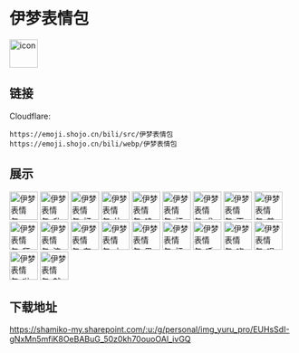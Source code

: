 # 伊梦表情包
<img src="https://emoji.shojo.cn/bili/src/伊梦表情包/icon.png" width="50" height="50" alt="icon">

## 链接
Cloudflare:
```
https://emoji.shojo.cn/bili/src/伊梦表情包
https://emoji.shojo.cn/bili/webp/伊梦表情包
```
## 展示
<img src="https://emoji.shojo.cn/bili/src/伊梦表情包/伊梦表情包-啊！炸鸡！.png" width="50" height="50" alt="伊梦表情包-啊！炸鸡！">
<img src="https://emoji.shojo.cn/bili/src/伊梦表情包/伊梦表情包-升天.png" width="50" height="50" alt="伊梦表情包-升天">
<img src="https://emoji.shojo.cn/bili/src/伊梦表情包/伊梦表情包-打call.png" width="50" height="50" alt="伊梦表情包-打call">
<img src="https://emoji.shojo.cn/bili/src/伊梦表情包/伊梦表情包-比心.png" width="50" height="50" alt="伊梦表情包-比心">
<img src="https://emoji.shojo.cn/bili/src/伊梦表情包/伊梦表情包-呜呜呜.png" width="50" height="50" alt="伊梦表情包-呜呜呜">
<img src="https://emoji.shojo.cn/bili/src/伊梦表情包/伊梦表情包-打击.png" width="50" height="50" alt="伊梦表情包-打击">
<img src="https://emoji.shojo.cn/bili/src/伊梦表情包/伊梦表情包-求夸夸.png" width="50" height="50" alt="伊梦表情包-求夸夸">
<img src="https://emoji.shojo.cn/bili/src/伊梦表情包/伊梦表情包-不理你了.png" width="50" height="50" alt="伊梦表情包-不理你了">
<img src="https://emoji.shojo.cn/bili/src/伊梦表情包/伊梦表情包-羞羞.png" width="50" height="50" alt="伊梦表情包-羞羞">
<img src="https://emoji.shojo.cn/bili/src/伊梦表情包/伊梦表情包-拜拜.png" width="50" height="50" alt="伊梦表情包-拜拜">
<img src="https://emoji.shojo.cn/bili/src/伊梦表情包/伊梦表情包-流口水.png" width="50" height="50" alt="伊梦表情包-流口水">
<img src="https://emoji.shojo.cn/bili/src/伊梦表情包/伊梦表情包-有猪鼻.png" width="50" height="50" alt="伊梦表情包-有猪鼻">
<img src="https://emoji.shojo.cn/bili/src/伊梦表情包/伊梦表情包-山羊跳.png" width="50" height="50" alt="伊梦表情包-山羊跳">
<img src="https://emoji.shojo.cn/bili/src/伊梦表情包/伊梦表情包-果咩！.png" width="50" height="50" alt="伊梦表情包-果咩！">
<img src="https://emoji.shojo.cn/bili/src/伊梦表情包/伊梦表情包-打游戏.png" width="50" height="50" alt="伊梦表情包-打游戏">
<img src="https://emoji.shojo.cn/bili/src/伊梦表情包/伊梦表情包-呼呼呼.png" width="50" height="50" alt="伊梦表情包-呼呼呼">
<img src="https://emoji.shojo.cn/bili/src/伊梦表情包/伊梦表情包-吃炸鸡.png" width="50" height="50" alt="伊梦表情包-吃炸鸡">
<img src="https://emoji.shojo.cn/bili/src/伊梦表情包/伊梦表情包-唱歌.png" width="50" height="50" alt="伊梦表情包-唱歌">
<img src="https://emoji.shojo.cn/bili/src/伊梦表情包/伊梦表情包-啦啦啦.png" width="50" height="50" alt="伊梦表情包-啦啦啦">
<img src="https://emoji.shojo.cn/bili/src/伊梦表情包/伊梦表情包-献花.png" width="50" height="50" alt="伊梦表情包-献花">

## 下载地址

https://shamiko-my.sharepoint.com/:u:/g/personal/img_yuru_pro/EUHsSdI-gNxMn5mfiK8OeBABuG_50z0kh70ouoOAl_ivGQ